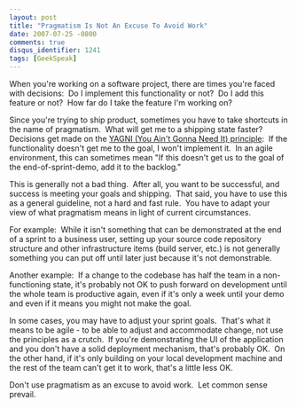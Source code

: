 ```yaml
---
layout: post
title: "Pragmatism Is Not An Excuse To Avoid Work"
date: 2007-07-25 -0800
comments: true
disqus_identifier: 1241
tags: [GeekSpeak]
---
```

When you're working on a software project, there are times you're faced
with decisions:  Do I implement this functionality or not?  Do I add
this feature or not?  How far do I take the feature I'm working on?

Since you're trying to ship product, sometimes you have to take
shortcuts in the name of pragmatism.  What will get me to a shipping
state faster?  Decisions get made on the [YAGNI (You Ain't Gonna Need
It) principle](http://en.wikipedia.org/wiki/You_Ain't_Gonna_Need_It): 
If the functionality doesn't get me to the goal, I won't implement it. 
In an agile environment, this can sometimes mean "If this doesn't get us
to the goal of the end-of-sprint-demo, add it to the backlog."

This is generally not a bad thing.  After all, you want to be
successful, and success is meeting your goals and shipping.  That said,
you have to use this as a general guideline, not a hard and fast rule. 
You have to adapt your view of what pragmatism means in light of current
circumstances.

For example:  While it isn't something that can be demonstrated at the
end of a sprint to a business user, setting up your source code
repository structure and other infrastructure items (build server, etc.)
is not generally something you can put off until later just because it's
not demonstrable.

Another example:  If a change to the codebase has half the team in a
non-functioning state, it's probably not OK to push forward on
development until the whole team is productive again, even if it's only
a week until your demo and even if it means you might not make the goal.

In some cases, you may have to adjust your sprint goals.  That's what it
means to be agile - to be able to adjust and accommodate change, not use
the principles as a crutch.  If you're demonstrating the UI of the
application and you don't have a solid deployment mechanism, that's
probably OK.  On the other hand, if it's only building on your local
development machine and the rest of the team can't get it to work,
that's a little less OK.

Don't use pragmatism as an excuse to avoid work.  Let common sense
prevail.

